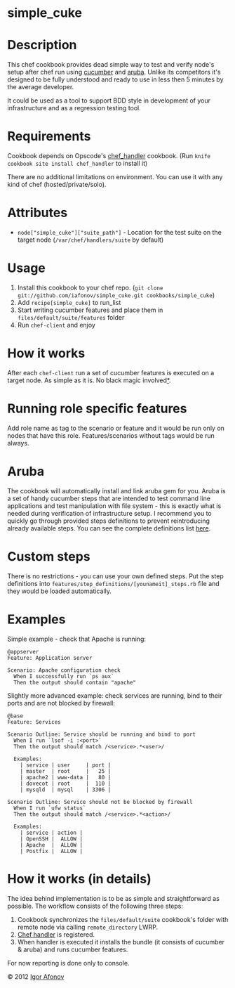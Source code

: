 # simple_cuke

Description
===========
This chef cookbook provides dead simple way to test and verify node's setup after chef run using [cucumber](https://github.com/cucumber/cucumber) and [aruba](https://github.com/cucumber/aruba). Unlike its competitors it's designed to be fully understood and ready to use in less then 5 minutes by the average developer.

It could be used as a tool to support BDD style in development of your infrastructure and as a regression testing tool.

Requirements
============
Cookbook depends on Opscode's [chef_handler](http://community.opscode.com/cookbooks/chef_handler) cookbook. (Run `knife cookbook site install chef_handler` to install it)

There are no additional limitations on environment. You can use it with any kind of chef (hosted/private/solo).

Attributes
==========
* `node["simple_cuke"]["suite_path"]` - Location for the test suite on the target node (`/var/chef/handlers/suite` by default)

Usage
=====
1. Install this cookbook to your chef repo. (`git clone git://github.com/iafonov/simple_cuke.git cookbooks/simple_cuke`)
2. Add `recipe[simple_cuke]` to run_list
3. Start writing cucumber features and place them in `files/default/suite/features` folder
4. Run `chef-client` and enjoy

How it works
============
After each `chef-client` run a set of cucumber features is executed on a target node. As simple as it is. No black magic involved[*](#details).

Running role specific features
==============================
Add role name as tag to the scenario or feature and it would be run only on nodes that have this role. Features/scenarios without tags would be run always.

Aruba
=====
The cookbook will automatically install and link aruba gem for you. Aruba is a set of handy cucumber steps that are intended to test command line applications and test manipulation with file system - this is exactly what is needed during verification of infrastructure setup. I recommend you to quickly go through provided steps definitions to prevent reintroducing already available steps. You can see the complete definitions list [here](https://github.com/cucumber/aruba/blob/master/lib/aruba/cucumber.rb).

Custom steps
============
There is no restrictions - you can use your own defined steps. Put the step definitions into `features/step_definitions/[younameit]_steps.rb` file and they would be loaded automatically. 

Examples
========

Simple example - check that Apache is running:

```gherkin
@appserver
Feature: Application server

Scenario: Apache configuration check
  When I successfully run `ps aux`
  Then the output should contain "apache"
```

Slightly more advanced example: check services are running, bind to their ports and are not blocked by firewall:

```gherkin
@base
Feature: Services

Scenario Outline: Service should be running and bind to port
  When I run `lsof -i :<port>`
  Then the output should match /<service>.*<user>/

  Examples:
    | service | user     | port |
    | master  | root     |   25 |
    | apache2 | www-data |   80 |
    | dovecot | root     |  110 |
    | mysqld  | mysql    | 3306 |

Scenario Outline: Service should not be blocked by firewall
  When I run `ufw status`
  Then the output should match /<service>.*<action>/

  Examples:
    | service | action |
    | OpenSSH |  ALLOW |
    | Apache  |  ALLOW |
    | Postfix |  ALLOW |
```
<a name="details"></a>
How it works (in details)
=========================
The idea behind implementation is to be as simple and straightforward as possible. The workflow consists of the following three steps:

1. Cookbook synchronizes the `files/default/suite` cookbook's folder with remote node via calling `remote_directory` LWRP.
2. [Chef handler](http://wiki.opscode.com/display/chef/Exception+and+Report+Handlers) is registered.
3. When handler is executed it installs the bundle (it consists of cucumber & aruba) and runs cucumber features.

For now reporting is done only to console.

© 2012 [Igor Afonov](http://iafonov.github.com)